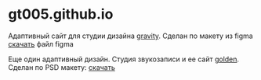 # gt005.github.io
Адаптивный сайт для студии дизайна <a href="https://gt005.github.io/gravity/">gravity</a>. Сделан по макету из figma <a href="https://gt005.github.io/gravity/Gravity.fig">скачать</a> файл figma

Еще один адаптивный дизайн. Студия звукозаписи и ее сайт <a href="https://gt005.github.io/gravity/">golden</a>. Сделан по PSD макету: <a href="https://gt005.github.io/golden/Golden-One Page Web Template.psd">скачать</a>